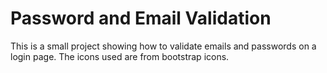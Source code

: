 # Password and Email Validation
This is a small project showing how to validate emails and passwords on a login page. The icons used are from bootstrap icons. 

